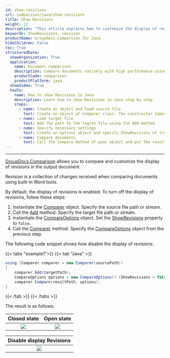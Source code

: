 ```yaml
---
id: show-revisions
url: comparison/java/show-revisions
title: Show Revisions
weight: 12
description: "This article explains how to customize the display of revisions in the output document in GroupDocs.Comparison for Java."
keywords: ShowRevisions, revision
productName: GroupDocs.Comparison for Java
hideChildren: False
toc: True
structuredData:
  showOrganization: True
  application:
    name: Document Comparison
    description: Compare documents natively with high performance using Java language and GroupDocs.Comparison for Java
    productCode: comparison
    productPlatform: java
  showVideo: True
  howTo:
    name: How to show Revisions in Java
    description: Learn how to show Revisions in Java step by step
    steps:
      - name: Create an object and load source file
        text: Create an object of Comparer class. The constructor takes the source file path parameter. You may specify absolute or relative file path as per your requirements.
      - name: Load target file
        text: Add the path to the tagret file using the Add method
      - name: Specify necessary settings
        text: Create an options object and specify ShowRevisions of true value.
      - name: Compare documents
        text: Call the Compare method of your object and put the resulting file path parameter and the options object.
---
```


---

[GroupDocs.Comparison](https://products.groupdocs.com/comparison/java) allows you to compare and customize the display of revisions in the output document.

Revision is a collection of changes received when comparing documents using built-in Word tools.

By default, the display of revisions is enabled. To turn off the display of revisions, follow these steps:

1.  Instantiate the [Comparer](https://reference.groupdocs.com/comparison/java/groupdocs.comparison/comparer) object. Specify the source file path or stream.
2.  Call the [Add](https://reference.groupdocs.com/comparison/java/groupdocs.comparison/comparer/methods/add/index) method. Specify the target file path or stream.
3.  Instantiate the [CompareOptions](https://reference.groupdocs.com/comparison/java/groupdocs.comparison.options/compareoptions) object. Set the [ShowRevisions](https://reference.groupdocs.com/comparison/java/groupdocs.comparison.options/compareoptions/properties/showrevisions) property to `false`.
4.  Call the [Comparer](https://reference.groupdocs.com/comparison/java/groupdocs.comparison/comparer) method. Specify the [CompareOptions](https://reference.groupdocs.com/comparison/java/groupdocs.comparison.options/compareoptions) object from the previous step.

The following code snippet shows how disable the display of revisions:

{{< tabs "example1">}}
{{< tab "Java" >}}
```java
using (Comparer comparer = new Comparer(sourcePath))
{
    comparer.Add(targetPath);
    CompareOptions options = new CompareOptions() {ShowRevisions = false};
    comparer.Compare(resultPath, options);
}
```
{{< /tab >}}
{{< /tabs >}}

The result is as follows:

|                            Closed state                             |                             Open state                             |
| :-----------------------------------------------------------------: | :----------------------------------------------------------------: |
| ![](/comparison/java/images/show-revisions-true-close-revisions.png) | ![](/comparison/java/images/show-revisions-true-open-revisions.png) |


|              Disable display Revisions               |
| :--------------------------------------------------: |
| ![](/comparison/java/images/show-revisions-false.png) |

